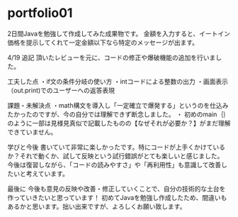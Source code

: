 # portfolio01
2日間Javaを勉強して作成してみた成果物です。
金額を入力すると、イートイン価格を提示してくれて一定金額以下なら特定のメッセージが出ます。

4/19 追記
頂いたレビューを元に、コードの修正や爆破機能の追加を行いました。

工夫した点
・if文の条件分岐の使い方
・intコードによる整数の出力
・画面表示（out.print)でのユーザーへの返答表現

課題・未解決点
・math構文を導入し「一定確立で爆発する」というのを仕込みたかったのですが、今の自分では理解できず断念しました。
・ 初めのmain｛｝のように一部は見様見真似で記載したものの【なぜそれが必要か？】がまだ理解できていません。

学びと今後
書いていて非常に楽しかったです。特にコードが上手くかけているか？それで動くか、試して反映という試行錯誤がとても楽しいと感じました。
今後は復習しながら、「コードの読みやすさ」や「再利用性」も意識して改善したいと考えています。

最後に
今後も意見の反映や改善・修正していくことで、自分の技術的な土台を作っていきたいと思っています！
初めてJavaを勉強し作成したため、間違いもあるかと思います。拙い出来ですが、よろしくお願い致します。
